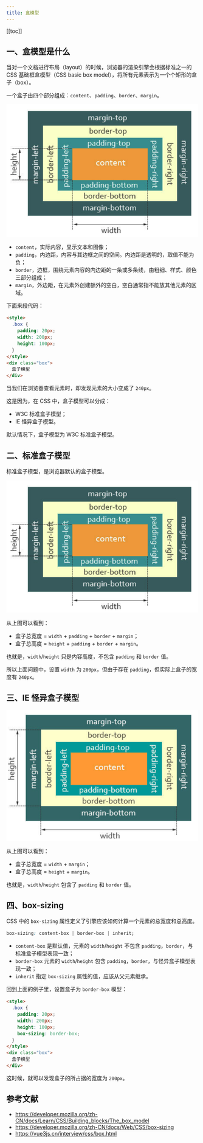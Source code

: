 ```yaml
---
title: 盒模型
---
```


[[toc]]

## 一、盒模型是什么

当对一个文档进行布局（layout）的时候，浏览器的渲染引擎会根据标准之一的 CSS 基础框盒模型（CSS basic box model），将所有元素表示为一个个矩形的盒子（box）。

一个盒子由四个部分组成：`content`、`padding`、`border`、`margin`。

![box model](./images/box-model.png)

- `content`，实际内容，显示文本和图像；
- `padding`，内边距，内容与其边框之间的空间。内边距是透明的，取值不能为负；
- `border`，边框，围绕元素内容的内边距的一条或多条线，由粗细、样式、颜色三部分组成；
- `margin`，外边距，在元素外创建额外的空白，空白通常指不能放其他元素的区域。

下面来段代码：

``` html
<style>
  .box {
    padding: 20px;
    width: 200px;
    height: 100px;
  }
</style>
<div class="box">
  盒子模型
</div>
```

当我们在浏览器查看元素时，却发现元素的大小变成了 `240px`。

这是因为，在 CSS 中，盒子模型可以分成：

- W3C 标准盒子模型；
- IE 怪异盒子模型。

默认情况下，盒子模型为 W3C 标准盒子模型。

## 二、标准盒子模型

标准盒子模型，是浏览器默认的盒子模型。

![box model](./images/box-model.png)

从上图可以看到：

- 盒子总宽度 = `width` + `padding` + `border` + `margin`；
- 盒子总高度 = `height` + `padding` + `border` + `margin`。

也就是，`width`/`height` 只是内容高度，不包含 `padding` 和 `border` 值。

所以上面问题中，设置 `width` 为 `200px`，但由于存在 `padding`，但实际上盒子的宽度有 `240px`。

## 三、IE 怪异盒子模型

![ie box model](./images/ie-box-model.png)

从上图可以看到：

- 盒子总宽度 = `width` + `margin`；
- 盒子总高度 = `height` + `margin`。

也就是，`width`/`height` 包含了 `padding` 和 `border` 值。

## 四、box-sizing

CSS 中的 `box-sizing` 属性定义了引擎应该如何计算一个元素的总宽度和总高度。

``` css
box-sizing: content-box | border-box | inherit;
```

- `content-box` 是默认值，元素的 `width`/`height` 不包含 `padding`，`border`，与标准盒子模型表现一致；
- `border-box` 元素的 `width`/`height` 包含 `padding`，`border`，与怪异盒子模型表现一致；
- `inherit` 指定 `box-sizing` 属性的值，应该从父元素继承。

回到上面的例子里，设置盒子为 `border-box` 模型：

``` html
<style>
  .box {
    padding: 20px;
    width: 200px;
    height: 100px;
    box-sizing: border-box;
  }
</style>
<div class="box">
  盒子模型
</div>
```

这时候，就可以发现盒子的所占据的宽度为 `200px`。

## 参考文献

- https://developer.mozilla.org/zh-CN/docs/Learn/CSS/Building_blocks/The_box_model
- https://developer.mozilla.org/zh-CN/docs/Web/CSS/box-sizing
- https://vue3js.cn/interview/css/box.html
